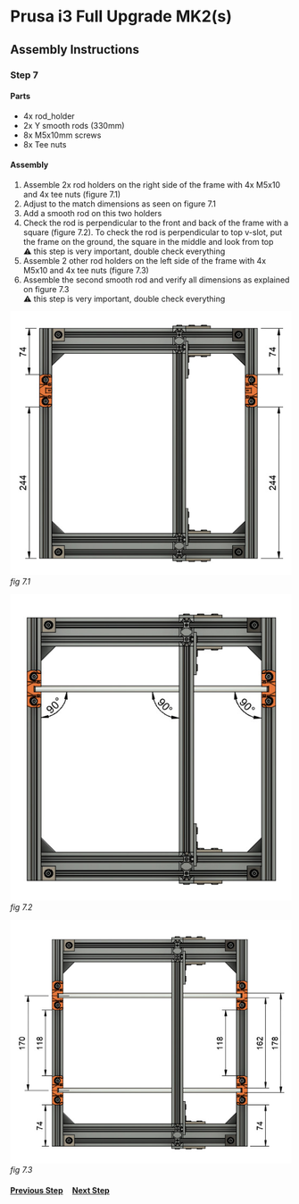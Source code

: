 # Prusa i3 Full Upgrade MK2(s)

## Assembly Instructions

### Step 7

#### Parts  

* 4x rod_holder
* 2x Y smooth rods (330mm)
* 8x M5x10mm screws
* 8x Tee nuts

#### Assembly

1. Assemble 2x rod holders on the right side of the frame with 4x M5x10 and 4x tee nuts (figure 7.1) 
1. Adjust to the match dimensions as seen on figure 7.1
1. Add a smooth rod on this two holders
1. Check the rod is perpendicular to the front and back of the frame with a square (figure 7.2). To check the rod is perpendicular to top v-slot, put the frame on the ground, the square in the middle and look from top<br>
   :warning: this step is very important, double check everything
1. Assemble 2 other rod holders on the left side of the frame with 4x M5x10 and 4x tee nuts (figure 7.3)
1. Assemble the second smooth rod and verify all dimensions as explained on figure 7.3<br>
   :warning: this step is very important, double check everything



![](img/fig7.1.jpg)\
*fig 7.1*

![](img/fig7.2.jpg)\
*fig 7.2*

![](img/fig7.3.jpg)\
*fig 7.3*

#### [Previous Step](step06.md) &nbsp;&nbsp;&nbsp; [Next Step](step08.md)
